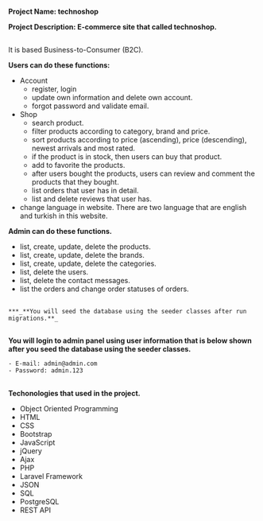 
**Project Name: technoshop**

**Project Description: E-commerce site that called technoshop.**

##

It is based Business-to-Consumer (B2C).

**Users can do these functions:**

- Account
    - register, login
    - update own information and delete own account.
    - forgot password and validate email.
- Shop
    - search product.
    - filter products according to category, brand and price.
    - sort products according to  price (ascending), price (descending), newest arrivals and most rated.
    - if the product is in stock, then users can buy that product.
    - add to favorite the products.
    - after users bought the products, users can review and comment the products that they bought.
    - list orders that user has in detail.
    - list and delete reviews that user has.
- change language in website. There are two language that are english and turkish in this website.

**Admin can do these functions.**

- list, create, update, delete the products.
- list, create, update, delete the brands.
- list, create, update, delete the categories.
- list, delete the users.
- list, delete the contact messages.
- list the orders and change order statuses of orders.

##

    ***_**You will seed the database using the seeder classes after run migrations.**_

##

**You will login to admin panel using user information that is below shown after you seed the database using the seeder classes.**

    - E-mail: admin@admin.com
    - Password: admin.123

##

**Techonologies that used in the project.**

- Object Oriented Programming
- HTML
- CSS
- Bootstrap
- JavaScript
- jQuery
- Ajax
- PHP
- Laravel Framework
- JSON
- SQL
- PostgreSQL
- REST API
